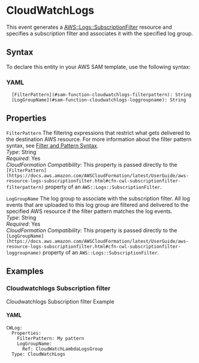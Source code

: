 # CloudWatchLogs<a name="sam-property-function-cloudwatchlogs"></a>

This event generates a [AWS::Logs::SubscriptionFilter](https://docs.aws.amazon.com/AWSCloudFormation/latest/UserGuide/aws-resource-logs-subscriptionfilter.html) resource and specifies a subscription filter and associates it with the specified log group\.

## Syntax<a name="sam-property-function-cloudwatchlogs-syntax"></a>

To declare this entity in your AWS SAM template, use the following syntax:

### YAML<a name="sam-property-function-cloudwatchlogs-syntax.yaml"></a>

```
  [FilterPattern](#sam-function-cloudwatchlogs-filterpattern): String
  [LogGroupName](#sam-function-cloudwatchlogs-loggroupname): String
```

## Properties<a name="sam-property-function-cloudwatchlogs-properties"></a>

 `FilterPattern`   <a name="sam-function-cloudwatchlogs-filterpattern"></a>
The filtering expressions that restrict what gets delivered to the destination AWS resource\. For more information about the filter pattern syntax, see [Filter and Pattern Syntax](https://docs.aws.amazon.com/AmazonCloudWatch/latest/logs/FilterAndPatternSyntax.html)\.  
*Type*: String  
*Required*: Yes  
*CloudFormation Compatibility*: This property is passed directly to the `[FilterPattern](https://docs.aws.amazon.com/AWSCloudFormation/latest/UserGuide/aws-resource-logs-subscriptionfilter.html#cfn-cwl-subscriptionfilter-filterpattern)` property of an `AWS::Logs::SubscriptionFilter`\.

 `LogGroupName`   <a name="sam-function-cloudwatchlogs-loggroupname"></a>
The log group to associate with the subscription filter\. All log events that are uploaded to this log group are filtered and delivered to the specified AWS resource if the filter pattern matches the log events\.  
*Type*: String  
*Required*: Yes  
*CloudFormation Compatibility*: This property is passed directly to the `[LogGroupName](https://docs.aws.amazon.com/AWSCloudFormation/latest/UserGuide/aws-resource-logs-subscriptionfilter.html#cfn-cwl-subscriptionfilter-loggroupname)` property of an `AWS::Logs::SubscriptionFilter`\.

## Examples<a name="sam-property-function-cloudwatchlogs--examples"></a>

### Cloudwatchlogs Subscription filter<a name="sam-property-function-cloudwatchlogs--examples--cloudwatchlogs-subscription-filter"></a>

Cloudwatchlogs Subscription filter Example

#### YAML<a name="sam-property-function-cloudwatchlogs--examples--cloudwatchlogs-subscription-filter--yaml"></a>

```
CWLog:
  Properties:
    FilterPattern: My pattern
    LogGroupName:
      Ref: CloudWatchLambdaLogsGroup
  Type: CloudWatchLogs
```